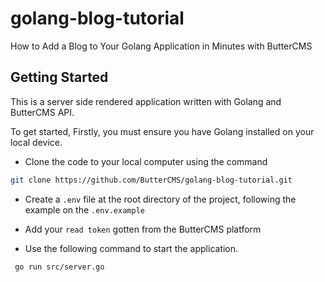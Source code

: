 # golang-blog-tutorial
How to Add a Blog to Your Golang Application in Minutes with ButterCMS

## Getting Started
This is a server side rendered application written with Golang and ButterCMS API.

To get started, 
Firstly, you must ensure you have Golang installed on your local device.

- Clone the code to your local computer using the command
```bash
git clone https://github.com/ButterCMS/golang-blog-tutorial.git
```
- Create a `.env` file at the root directory of the project, following the example on the `.env.example`

- Add your `read token` gotten from the ButterCMS platform

- Use the following command to start the application.
```bash
 go run src/server.go
```

